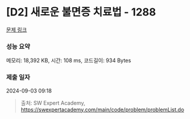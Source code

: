 # [D2] 새로운 불면증 치료법 - 1288 

[문제 링크](https://swexpertacademy.com/main/code/problem/problemDetail.do?contestProbId=AV18_yw6I9MCFAZN) 

### 성능 요약

메모리: 18,392 KB, 시간: 108 ms, 코드길이: 934 Bytes

### 제출 일자

2024-09-03 09:18



> 출처: SW Expert Academy, https://swexpertacademy.com/main/code/problem/problemList.do